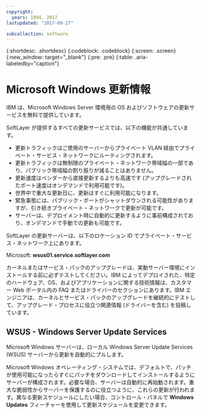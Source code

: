 ```yaml
---
copyright:
  years: 1994, 2017
lastupdated: "2017-09-27"

subcollection: software
---
```


{:shortdesc: .shortdesc}
{:codeblock: .codeblock}
{:screen: .screen}
{:new_window: target="_blank"}
{:pre: .pre}
{:table: .aria-labeledby="caption"}

# Microsoft Windows 更新情報
IBM は、Microsoft Windows Server 環境用の OS およびソフトウェアの更新サービスを無料で提供しています。

SoftLayer が提供するすべての更新サービスでは、以下の機能が共通しています。
* 更新トラフィックはご使用のサーバーからプライベート VLAN 経由でプライベート・サービス・ネットワークにルーティングされます。
* 更新トラフィックは無制限のプライベート・ネットワーク帯域幅の一部であり、パブリック帯域幅の割り振りが減ることはありません。
* 更新速度はベンダーから直接更新するよりも高速です (アップグレードされたポート速度はオンデマンドで利用可能です)。
* 世界中で重大な更新日に、更新はすぐに利用可能になります。
* 緊急事態には、パブリック・ポートがシャットダウンされる可能性がありますが、引き続きプライベート・ネットワークで更新が可能です。
* サーバーは、デプロイメント時に自動的に更新するように事前構成されており、オンデマンドで手動での更新も可能です。


SoftLayer の更新サーバーは、以下のロケーション ID でプライベート・サービス・ネットワーク上にあります。

Microsoft: **wsus01.service.softlayer.com**

カーネルまたはサービス・パックのアップグレードは、実動サーバー環境にインストールする前に必ずテストしてください。IBM によってデプロイされた、特定のハードウェア、OS、およびアプリケーションに関する技術情報は、カスタマー Web ポータル内の FAQ またはドライバーのセクションにあります。IBM エンジニアは、カーネルとサービス・パックのアップグレードを継続的にテストして、アップグレード・プロセスに役立つ関連情報 (ドライバーを含む) を投稿しています。


## WSUS - Windows Server Update Services

Microsoft Windows サーバーは、ローカル Windows Server Update Services (WSUS) サーバーから更新を自動的にプルします。

Microsoft Windows オペレーティング・システムでは、デフォルトで、パッチが使用可能になったらすぐにパッチをダウンロードしてインストールするようにサーバーが構成されます。必要な場合、サーバーは自動的に再始動されます。重大な脆弱性からサーバーを保護するのに役立つように、これらの更新が行われます。異なる更新スケジュールにしたい場合、コントロール・パネルで **Windows Updates** フィーチャーを使用して更新スケジュールを変更できます。
